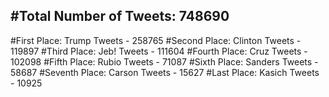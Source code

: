 #Total Number of Tweets: 748690 
---
#First Place: Trump Tweets - 258765
#Second Place: Clinton Tweets - 119897
#Third Place: Jeb! Tweets - 111604
#Fourth Place: Cruz Tweets - 102098
#Fifth Place: Rubio Tweets - 71087
#Sixth Place: Sanders Tweets - 58687
#Seventh Place: Carson Tweets - 15627
#Last Place: Kasich Tweets - 10925

